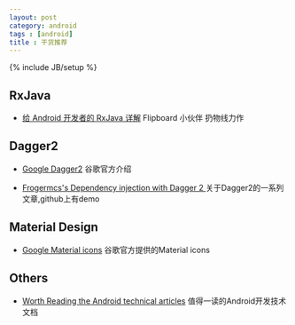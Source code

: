 ```yaml
---
layout: post
category: android
tags : [android]
title : 干货推荐
---
```

{% include JB/setup %}


## RxJava
- [给 Android 开发者的 RxJava 详解](http://gank.io/post/560e15be2dca930e00da1083) Flipboard 小伙伴 扔物线力作

## Dagger2

- [Google Dagger2](http://google.github.io/dagger/) 谷歌官方介绍

- [Frogermcs's Dependency injection with Dagger 2 ](http://frogermcs.github.io/dependency-injection-with-dagger-2-the-api/)  关于Dagger2的一系列文章,github上有demo

## Material Design
 
- [Google Material icons](http://www.google.com/design/icons/) 谷歌官方提供的Material icons

## Others

- [Worth Reading the Android technical articles](https://github.com/zmywly8866/Worth-Reading-the-Android-technical-articles) 值得一读的Android开发技术文档
